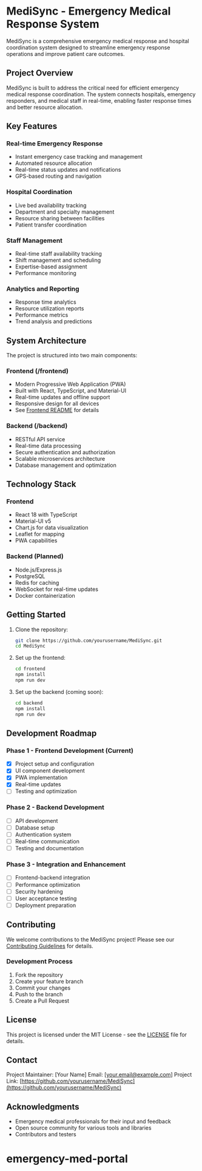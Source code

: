 # MediSync - Emergency Medical Response System

MediSync is a comprehensive emergency medical response and hospital coordination system designed to streamline emergency response operations and improve patient care outcomes.

## Project Overview

MediSync is built to address the critical need for efficient emergency medical response coordination. The system connects hospitals, emergency responders, and medical staff in real-time, enabling faster response times and better resource allocation.

## Key Features

### Real-time Emergency Response
- Instant emergency case tracking and management
- Automated resource allocation
- Real-time status updates and notifications
- GPS-based routing and navigation

### Hospital Coordination
- Live bed availability tracking
- Department and specialty management
- Resource sharing between facilities
- Patient transfer coordination

### Staff Management
- Real-time staff availability tracking
- Shift management and scheduling
- Expertise-based assignment
- Performance monitoring

### Analytics and Reporting
- Response time analytics
- Resource utilization reports
- Performance metrics
- Trend analysis and predictions

## System Architecture

The project is structured into two main components:

### Frontend (/frontend)
- Modern Progressive Web Application (PWA)
- Built with React, TypeScript, and Material-UI
- Real-time updates and offline support
- Responsive design for all devices
- See [Frontend README](frontend/README.md) for details

### Backend (/backend)
- RESTful API service
- Real-time data processing
- Secure authentication and authorization
- Scalable microservices architecture
- Database management and optimization

## Technology Stack

### Frontend
- React 18 with TypeScript
- Material-UI v5
- Chart.js for data visualization
- Leaflet for mapping
- PWA capabilities

### Backend (Planned)
- Node.js/Express.js
- PostgreSQL
- Redis for caching
- WebSocket for real-time updates
- Docker containerization

## Getting Started

1. Clone the repository:
   ```bash
   git clone https://github.com/yourusername/MediSync.git
   cd MediSync
   ```

2. Set up the frontend:
   ```bash
   cd frontend
   npm install
   npm run dev
   ```

3. Set up the backend (coming soon):
   ```bash
   cd backend
   npm install
   npm run dev
   ```

## Development Roadmap

### Phase 1 - Frontend Development (Current)
- [x] Project setup and configuration
- [x] UI component development
- [x] PWA implementation
- [x] Real-time updates
- [ ] Testing and optimization

### Phase 2 - Backend Development
- [ ] API development
- [ ] Database setup
- [ ] Authentication system
- [ ] Real-time communication
- [ ] Testing and documentation

### Phase 3 - Integration and Enhancement
- [ ] Frontend-backend integration
- [ ] Performance optimization
- [ ] Security hardening
- [ ] User acceptance testing
- [ ] Deployment preparation

## Contributing

We welcome contributions to the MediSync project! Please see our [Contributing Guidelines](CONTRIBUTING.md) for details.

### Development Process
1. Fork the repository
2. Create your feature branch
3. Commit your changes
4. Push to the branch
5. Create a Pull Request

## License

This project is licensed under the MIT License - see the [LICENSE](LICENSE) file for details.

## Contact

Project Maintainer: [Your Name]
Email: [your.email@example.com]
Project Link: [https://github.com/yourusername/MediSync](https://github.com/yourusername/MediSync)

## Acknowledgments

- Emergency medical professionals for their input and feedback
- Open source community for various tools and libraries
- Contributors and testers
# emergency-med-portal 
